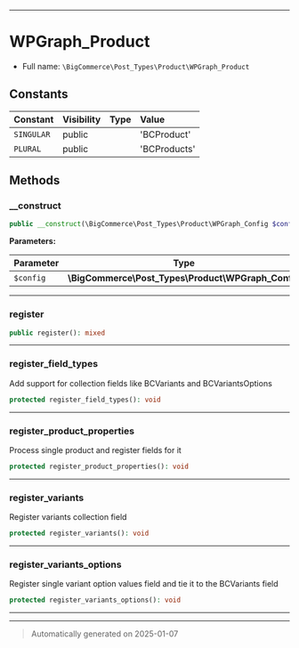 ***

# WPGraph_Product





* Full name: `\BigCommerce\Post_Types\Product\WPGraph_Product`


## Constants

| Constant | Visibility | Type | Value |
|:---------|:-----------|:-----|:------|
|`SINGULAR`|public| |&#039;BCProduct&#039;|
|`PLURAL`|public| |&#039;BCProducts&#039;|


## Methods


### __construct



```php
public __construct(\BigCommerce\Post_Types\Product\WPGraph_Config $config): mixed
```








**Parameters:**

| Parameter | Type | Description |
|-----------|------|-------------|
| `$config` | **\BigCommerce\Post_Types\Product\WPGraph_Config** |  |





***

### register



```php
public register(): mixed
```












***

### register_field_types

Add support for collection fields like BCVariants and BCVariantsOptions

```php
protected register_field_types(): void
```












***

### register_product_properties

Process single product and register fields for it

```php
protected register_product_properties(): void
```












***

### register_variants

Register variants collection field

```php
protected register_variants(): void
```












***

### register_variants_options

Register single variant option values field and tie it to the BCVariants field

```php
protected register_variants_options(): void
```












***


***
> Automatically generated on 2025-01-07
